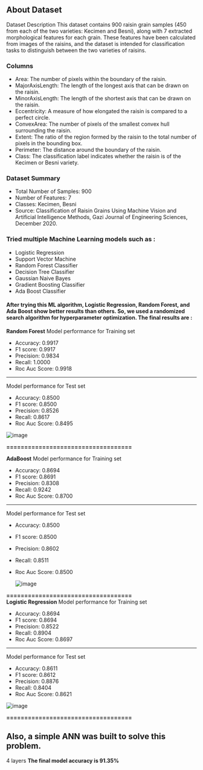 ## About Dataset
Dataset Description
This dataset contains 900 raisin grain samples (450 from each of the two varieties: Kecimen and Besni), 
along with 7 extracted morphological features for each grain. These features have been calculated from images of the raisins, and the dataset is intended for classification tasks to distinguish between the two varieties of raisins.


### Columns 
* Area: The number of pixels within the boundary of the raisin.
* MajorAxisLength: The length of the longest axis that can be drawn on the raisin.
* MinorAxisLength: The length of the shortest axis that can be drawn on the raisin.
* Eccentricity: A measure of how elongated the raisin is compared to a perfect circle.
* ConvexArea: The number of pixels of the smallest convex hull surrounding the raisin.
* Extent: The ratio of the region formed by the raisin to the total number of pixels in the bounding box.
* Perimeter: The distance around the boundary of the raisin.
* Class: The classification label indicates whether the raisin is of the Kecimen or Besni variety.


### Dataset Summary
* Total Number of Samples: 900
* Number of Features: 7
* Classes: Kecimen, Besni
* Source: Classification of Raisin Grains Using Machine Vision and Artificial Intelligence Methods, Gazi Journal of Engineering Sciences, December 2020.


### Tried multiple Machine Learning models such as : 

* Logistic Regression
* Support Vector Machine
* Random Forest Classifier
* Decision Tree Classifier
* Gaussian Naive Bayes
* Gradient Boosting Classifier
* Ada Boost Classifier

#### After trying this ML algorithm, Logistic Regression, Random Forest, and Ada Boost show better results than others. So, we used a randomized search algorithm for hyperparameter optimization. The final results are :
**Random Forest**
Model performance for Training set
- Accuracy: 0.9917
- F1 score: 0.9917
- Precision: 0.9834
- Recall: 1.0000
- Roc Auc Score: 0.9918
----------------------------------
Model performance for Test set
- Accuracy: 0.8500
- F1 score: 0.8500
- Precision: 0.8526
- Recall: 0.8617
- Roc Auc Score: 0.8495

![image](https://github.com/user-attachments/assets/e0c38d1c-eed3-45cb-ac23-8df7259ccbb4)

**===================================**

**AdaBoost**
Model performance for Training set
- Accuracy: 0.8694
- F1 score: 0.8691
- Precision: 0.8308
- Recall: 0.9242
- Roc Auc Score: 0.8700
----------------------------------
Model performance for Test set
- Accuracy: 0.8500
- F1 score: 0.8500
- Precision: 0.8602
- Recall: 0.8511
- Roc Auc Score: 0.8500

  ![image](https://github.com/user-attachments/assets/b682a330-8437-426a-b93e-064d9afbfba4)

**===================================**  
**Logistic Regression**
Model performance for Training set
- Accuracy: 0.8694
- F1 score: 0.8694
- Precision: 0.8522
- Recall: 0.8904
- Roc Auc Score: 0.8697
----------------------------------
Model performance for Test set
- Accuracy: 0.8611
- F1 score: 0.8612
- Precision: 0.8876
- Recall: 0.8404
- Roc Auc Score: 0.8621

![image](https://github.com/user-attachments/assets/8d69d20a-5a35-4eb3-9ffd-b56679e2aeb7)

**===================================**  


## Also, a simple ANN was built to solve this problem.
4 layers
**The final model accuracy is 91.35%** 

